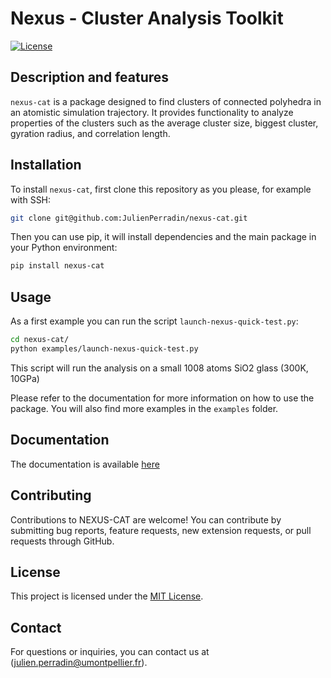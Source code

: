 # Nexus - Cluster Analysis Toolkit

[![License](https://img.shields.io/badge/license-MIT-blue.svg)](https://opensource.org/licenses/MIT)

## Description and features

`nexus-cat` is a package designed to find clusters of connected polyhedra in an atomistic simulation trajectory. It provides functionality to analyze properties of the clusters such as the average cluster size, biggest cluster, gyration radius, and correlation length.

## Installation

To install `nexus-cat`, first clone this repository as you please, for example with SSH:

```bash
git clone git@github.com:JulienPerradin/nexus-cat.git
```
Then you can use pip, it will install dependencies and the main package in your Python environment:

```bash
pip install nexus-cat
```


## Usage

As a first example you can run the script `launch-nexus-quick-test.py`:

```bash
cd nexus-cat/ 
python examples/launch-nexus-quick-test.py
```

This script will run the analysis on a small 1008 atoms SiO2 glass (300K, 10GPa)

Please refer to the documentation for more information on how to use the package. You will also find more examples in the `examples` folder.

## Documentation

The documentation is available [here](https://github.com/JulienPerradin/nexus-cat/tree/main/doc)

## Contributing

Contributions to NEXUS-CAT are welcome! You can contribute by submitting bug reports, feature requests, new extension requests, or pull requests through GitHub.

## License

This project is licensed under the [MIT License](https://opensource.org/licenses/MIT).

## Contact

For questions or inquiries, you can contact us at (julien.perradin@umontpellier.fr).
